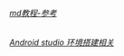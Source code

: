 ###### [md教程-参考](https://github.com/wzl912920/test/blob/master/doc/md%E6%95%99%E7%A8%8B.md "README.md使用教程")
###### [Android studio 环境搭建相关](https://github.com/wzl912920/test/blob/master/doc/AS%E7%8E%AF%E5%A2%83%E6%90%AD%E5%BB%BA)
